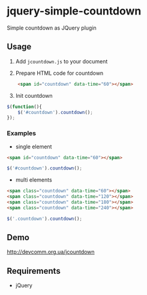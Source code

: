 jquery-simple-countdown
==========

Simple countdown as JQuery plugin

## Usage

1. Add `jcountdown.js` to your document

2. Prepare HTML code for countdown
```html
	<span id="countdown" data-time="60"></span>
```

3. Init countdown

```javascript
$(function(){
    $('#countdown').countdown();
});
```

### Examples

* single element

```html
<span id="countdown" data-time="60"></span>
```

```javascript
$('#countdown').countdown();
```

* multi elements

```html
<span class="countdown" data-time="60"></span>
<span class="countdown" data-time="120"></span>
<span class="countdown" data-time="180"></span>
<span class="countdown" data-time="240"></span>
```

```javascript
$('.countdown').countdown();
```

## Demo
http://devcomm.org.ua/jcountdown

## Requirements

* jQuery
